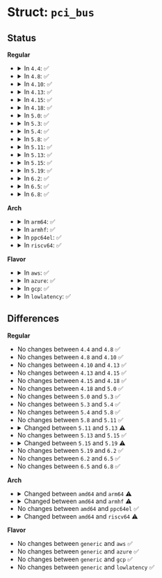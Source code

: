 # Struct: <code>pci_bus</code>

## Status
<b>Regular</b>
<ul>
<li>
<details>
<summary>In <code>4.4</code>: ✅</summary>

```c
struct pci_bus {
    struct list_head node;
    struct pci_bus *parent;
    struct list_head children;
    struct list_head devices;
    struct pci_dev *self;
    struct list_head slots;
    struct resource * resource[4];
    struct list_head resources;
    struct resource busn_res;
    struct pci_ops *ops;
    struct msi_controller *msi;
    void *sysdata;
    struct proc_dir_entry *procdir;
    unsigned char number;
    unsigned char primary;
    unsigned char max_bus_speed;
    unsigned char cur_bus_speed;
    char name[48];
    short unsigned int bridge_ctl;
    pci_bus_flags_t bus_flags;
    struct device *bridge;
    struct device dev;
    struct bin_attribute *legacy_io;
    struct bin_attribute *legacy_mem;
    unsigned int is_added;
};
```
</details>
</li>
<li>
<details>
<summary>In <code>4.8</code>: ✅</summary>

```c
struct pci_bus {
    struct list_head node;
    struct pci_bus *parent;
    struct list_head children;
    struct list_head devices;
    struct pci_dev *self;
    struct list_head slots;
    struct resource * resource[4];
    struct list_head resources;
    struct resource busn_res;
    struct pci_ops *ops;
    struct msi_controller *msi;
    void *sysdata;
    struct proc_dir_entry *procdir;
    unsigned char number;
    unsigned char primary;
    unsigned char max_bus_speed;
    unsigned char cur_bus_speed;
    char name[48];
    short unsigned int bridge_ctl;
    pci_bus_flags_t bus_flags;
    struct device *bridge;
    struct device dev;
    struct bin_attribute *legacy_io;
    struct bin_attribute *legacy_mem;
    unsigned int is_added;
};
```
</details>
</li>
<li>
<details>
<summary>In <code>4.10</code>: ✅</summary>

```c
struct pci_bus {
    struct list_head node;
    struct pci_bus *parent;
    struct list_head children;
    struct list_head devices;
    struct pci_dev *self;
    struct list_head slots;
    struct resource * resource[4];
    struct list_head resources;
    struct resource busn_res;
    struct pci_ops *ops;
    struct msi_controller *msi;
    void *sysdata;
    struct proc_dir_entry *procdir;
    unsigned char number;
    unsigned char primary;
    unsigned char max_bus_speed;
    unsigned char cur_bus_speed;
    char name[48];
    short unsigned int bridge_ctl;
    pci_bus_flags_t bus_flags;
    struct device *bridge;
    struct device dev;
    struct bin_attribute *legacy_io;
    struct bin_attribute *legacy_mem;
    unsigned int is_added;
};
```
</details>
</li>
<li>
<details>
<summary>In <code>4.13</code>: ✅</summary>

```c
struct pci_bus {
    struct list_head node;
    struct pci_bus *parent;
    struct list_head children;
    struct list_head devices;
    struct pci_dev *self;
    struct list_head slots;
    struct resource * resource[4];
    struct list_head resources;
    struct resource busn_res;
    struct pci_ops *ops;
    struct msi_controller *msi;
    void *sysdata;
    struct proc_dir_entry *procdir;
    unsigned char number;
    unsigned char primary;
    unsigned char max_bus_speed;
    unsigned char cur_bus_speed;
    char name[48];
    short unsigned int bridge_ctl;
    pci_bus_flags_t bus_flags;
    struct device *bridge;
    struct device dev;
    struct bin_attribute *legacy_io;
    struct bin_attribute *legacy_mem;
    unsigned int is_added;
};
```
</details>
</li>
<li>
<details>
<summary>In <code>4.15</code>: ✅</summary>

```c
struct pci_bus {
    struct list_head node;
    struct pci_bus *parent;
    struct list_head children;
    struct list_head devices;
    struct pci_dev *self;
    struct list_head slots;
    struct resource * resource[4];
    struct list_head resources;
    struct resource busn_res;
    struct pci_ops *ops;
    struct msi_controller *msi;
    void *sysdata;
    struct proc_dir_entry *procdir;
    unsigned char number;
    unsigned char primary;
    unsigned char max_bus_speed;
    unsigned char cur_bus_speed;
    char name[48];
    short unsigned int bridge_ctl;
    pci_bus_flags_t bus_flags;
    struct device *bridge;
    struct device dev;
    struct bin_attribute *legacy_io;
    struct bin_attribute *legacy_mem;
    unsigned int is_added;
};
```
</details>
</li>
<li>
<details>
<summary>In <code>4.18</code>: ✅</summary>

```c
struct pci_bus {
    struct list_head node;
    struct pci_bus *parent;
    struct list_head children;
    struct list_head devices;
    struct pci_dev *self;
    struct list_head slots;
    struct resource * resource[4];
    struct list_head resources;
    struct resource busn_res;
    struct pci_ops *ops;
    struct msi_controller *msi;
    void *sysdata;
    struct proc_dir_entry *procdir;
    unsigned char number;
    unsigned char primary;
    unsigned char max_bus_speed;
    unsigned char cur_bus_speed;
    char name[48];
    short unsigned int bridge_ctl;
    pci_bus_flags_t bus_flags;
    struct device *bridge;
    struct device dev;
    struct bin_attribute *legacy_io;
    struct bin_attribute *legacy_mem;
    unsigned int is_added;
};
```
</details>
</li>
<li>
<details>
<summary>In <code>5.0</code>: ✅</summary>

```c
struct pci_bus {
    struct list_head node;
    struct pci_bus *parent;
    struct list_head children;
    struct list_head devices;
    struct pci_dev *self;
    struct list_head slots;
    struct resource * resource[4];
    struct list_head resources;
    struct resource busn_res;
    struct pci_ops *ops;
    struct msi_controller *msi;
    void *sysdata;
    struct proc_dir_entry *procdir;
    unsigned char number;
    unsigned char primary;
    unsigned char max_bus_speed;
    unsigned char cur_bus_speed;
    char name[48];
    short unsigned int bridge_ctl;
    pci_bus_flags_t bus_flags;
    struct device *bridge;
    struct device dev;
    struct bin_attribute *legacy_io;
    struct bin_attribute *legacy_mem;
    unsigned int is_added;
};
```
</details>
</li>
<li>
<details>
<summary>In <code>5.3</code>: ✅</summary>

```c
struct pci_bus {
    struct list_head node;
    struct pci_bus *parent;
    struct list_head children;
    struct list_head devices;
    struct pci_dev *self;
    struct list_head slots;
    struct resource * resource[4];
    struct list_head resources;
    struct resource busn_res;
    struct pci_ops *ops;
    struct msi_controller *msi;
    void *sysdata;
    struct proc_dir_entry *procdir;
    unsigned char number;
    unsigned char primary;
    unsigned char max_bus_speed;
    unsigned char cur_bus_speed;
    char name[48];
    short unsigned int bridge_ctl;
    pci_bus_flags_t bus_flags;
    struct device *bridge;
    struct device dev;
    struct bin_attribute *legacy_io;
    struct bin_attribute *legacy_mem;
    unsigned int is_added;
};
```
</details>
</li>
<li>
<details>
<summary>In <code>5.4</code>: ✅</summary>

```c
struct pci_bus {
    struct list_head node;
    struct pci_bus *parent;
    struct list_head children;
    struct list_head devices;
    struct pci_dev *self;
    struct list_head slots;
    struct resource * resource[4];
    struct list_head resources;
    struct resource busn_res;
    struct pci_ops *ops;
    struct msi_controller *msi;
    void *sysdata;
    struct proc_dir_entry *procdir;
    unsigned char number;
    unsigned char primary;
    unsigned char max_bus_speed;
    unsigned char cur_bus_speed;
    char name[48];
    short unsigned int bridge_ctl;
    pci_bus_flags_t bus_flags;
    struct device *bridge;
    struct device dev;
    struct bin_attribute *legacy_io;
    struct bin_attribute *legacy_mem;
    unsigned int is_added;
};
```
</details>
</li>
<li>
<details>
<summary>In <code>5.8</code>: ✅</summary>

```c
struct pci_bus {
    struct list_head node;
    struct pci_bus *parent;
    struct list_head children;
    struct list_head devices;
    struct pci_dev *self;
    struct list_head slots;
    struct resource * resource[4];
    struct list_head resources;
    struct resource busn_res;
    struct pci_ops *ops;
    struct msi_controller *msi;
    void *sysdata;
    struct proc_dir_entry *procdir;
    unsigned char number;
    unsigned char primary;
    unsigned char max_bus_speed;
    unsigned char cur_bus_speed;
    char name[48];
    short unsigned int bridge_ctl;
    pci_bus_flags_t bus_flags;
    struct device *bridge;
    struct device dev;
    struct bin_attribute *legacy_io;
    struct bin_attribute *legacy_mem;
    unsigned int is_added;
};
```
</details>
</li>
<li>
<details>
<summary>In <code>5.11</code>: ✅</summary>

```c
struct pci_bus {
    struct list_head node;
    struct pci_bus *parent;
    struct list_head children;
    struct list_head devices;
    struct pci_dev *self;
    struct list_head slots;
    struct resource * resource[4];
    struct list_head resources;
    struct resource busn_res;
    struct pci_ops *ops;
    struct msi_controller *msi;
    void *sysdata;
    struct proc_dir_entry *procdir;
    unsigned char number;
    unsigned char primary;
    unsigned char max_bus_speed;
    unsigned char cur_bus_speed;
    char name[48];
    short unsigned int bridge_ctl;
    pci_bus_flags_t bus_flags;
    struct device *bridge;
    struct device dev;
    struct bin_attribute *legacy_io;
    struct bin_attribute *legacy_mem;
    unsigned int is_added;
};
```
</details>
</li>
<li>
<details>
<summary>In <code>5.13</code>: ✅</summary>

```c
struct pci_bus {
    struct list_head node;
    struct pci_bus *parent;
    struct list_head children;
    struct list_head devices;
    struct pci_dev *self;
    struct list_head slots;
    struct resource * resource[4];
    struct list_head resources;
    struct resource busn_res;
    struct pci_ops *ops;
    void *sysdata;
    struct proc_dir_entry *procdir;
    unsigned char number;
    unsigned char primary;
    unsigned char max_bus_speed;
    unsigned char cur_bus_speed;
    char name[48];
    short unsigned int bridge_ctl;
    pci_bus_flags_t bus_flags;
    struct device *bridge;
    struct device dev;
    struct bin_attribute *legacy_io;
    struct bin_attribute *legacy_mem;
    unsigned int is_added;
};
```
</details>
</li>
<li>
<details>
<summary>In <code>5.15</code>: ✅</summary>

```c
struct pci_bus {
    struct list_head node;
    struct pci_bus *parent;
    struct list_head children;
    struct list_head devices;
    struct pci_dev *self;
    struct list_head slots;
    struct resource * resource[4];
    struct list_head resources;
    struct resource busn_res;
    struct pci_ops *ops;
    void *sysdata;
    struct proc_dir_entry *procdir;
    unsigned char number;
    unsigned char primary;
    unsigned char max_bus_speed;
    unsigned char cur_bus_speed;
    char name[48];
    short unsigned int bridge_ctl;
    pci_bus_flags_t bus_flags;
    struct device *bridge;
    struct device dev;
    struct bin_attribute *legacy_io;
    struct bin_attribute *legacy_mem;
    unsigned int is_added;
};
```
</details>
</li>
<li>
<details>
<summary>In <code>5.19</code>: ✅</summary>

```c
struct pci_bus {
    struct list_head node;
    struct pci_bus *parent;
    struct list_head children;
    struct list_head devices;
    struct pci_dev *self;
    struct list_head slots;
    struct resource * resource[4];
    struct list_head resources;
    struct resource busn_res;
    struct pci_ops *ops;
    void *sysdata;
    struct proc_dir_entry *procdir;
    unsigned char number;
    unsigned char primary;
    unsigned char max_bus_speed;
    unsigned char cur_bus_speed;
    char name[48];
    short unsigned int bridge_ctl;
    pci_bus_flags_t bus_flags;
    struct device *bridge;
    struct device dev;
    struct bin_attribute *legacy_io;
    struct bin_attribute *legacy_mem;
    unsigned int is_added;
    unsigned int unsafe_warn;
};
```
</details>
</li>
<li>
<details>
<summary>In <code>6.2</code>: ✅</summary>

```c
struct pci_bus {
    struct list_head node;
    struct pci_bus *parent;
    struct list_head children;
    struct list_head devices;
    struct pci_dev *self;
    struct list_head slots;
    struct resource * resource[4];
    struct list_head resources;
    struct resource busn_res;
    struct pci_ops *ops;
    void *sysdata;
    struct proc_dir_entry *procdir;
    unsigned char number;
    unsigned char primary;
    unsigned char max_bus_speed;
    unsigned char cur_bus_speed;
    char name[48];
    short unsigned int bridge_ctl;
    pci_bus_flags_t bus_flags;
    struct device *bridge;
    struct device dev;
    struct bin_attribute *legacy_io;
    struct bin_attribute *legacy_mem;
    unsigned int is_added;
    unsigned int unsafe_warn;
};
```
</details>
</li>
<li>
<details>
<summary>In <code>6.5</code>: ✅</summary>

```c
struct pci_bus {
    struct list_head node;
    struct pci_bus *parent;
    struct list_head children;
    struct list_head devices;
    struct pci_dev *self;
    struct list_head slots;
    struct resource * resource[4];
    struct list_head resources;
    struct resource busn_res;
    struct pci_ops *ops;
    void *sysdata;
    struct proc_dir_entry *procdir;
    unsigned char number;
    unsigned char primary;
    unsigned char max_bus_speed;
    unsigned char cur_bus_speed;
    char name[48];
    short unsigned int bridge_ctl;
    pci_bus_flags_t bus_flags;
    struct device *bridge;
    struct device dev;
    struct bin_attribute *legacy_io;
    struct bin_attribute *legacy_mem;
    unsigned int is_added;
    unsigned int unsafe_warn;
};
```
</details>
</li>
<li>
<details>
<summary>In <code>6.8</code>: ✅</summary>

```c
struct pci_bus {
    struct list_head node;
    struct pci_bus *parent;
    struct list_head children;
    struct list_head devices;
    struct pci_dev *self;
    struct list_head slots;
    struct resource * resource[4];
    struct list_head resources;
    struct resource busn_res;
    struct pci_ops *ops;
    void *sysdata;
    struct proc_dir_entry *procdir;
    unsigned char number;
    unsigned char primary;
    unsigned char max_bus_speed;
    unsigned char cur_bus_speed;
    char name[48];
    short unsigned int bridge_ctl;
    pci_bus_flags_t bus_flags;
    struct device *bridge;
    struct device dev;
    struct bin_attribute *legacy_io;
    struct bin_attribute *legacy_mem;
    unsigned int is_added;
    unsigned int unsafe_warn;
};
```
</details>
</li>
</ul>
<b>Arch</b>
<ul>
<li>
<details>
<summary>In <code>arm64</code>: ✅</summary>

```c
struct pci_bus {
    struct list_head node;
    struct pci_bus *parent;
    struct list_head children;
    struct list_head devices;
    struct pci_dev *self;
    struct list_head slots;
    struct resource * resource[4];
    struct list_head resources;
    struct resource busn_res;
    struct pci_ops *ops;
    struct msi_controller *msi;
    void *sysdata;
    struct proc_dir_entry *procdir;
    unsigned char number;
    unsigned char primary;
    unsigned char max_bus_speed;
    unsigned char cur_bus_speed;
    int domain_nr;
    char name[48];
    short unsigned int bridge_ctl;
    pci_bus_flags_t bus_flags;
    struct device *bridge;
    struct device dev;
    struct bin_attribute *legacy_io;
    struct bin_attribute *legacy_mem;
    unsigned int is_added;
};
```
</details>
</li>
<li>
<details>
<summary>In <code>armhf</code>: ✅</summary>

```c
struct pci_bus {
    struct list_head node;
    struct pci_bus *parent;
    struct list_head children;
    struct list_head devices;
    struct pci_dev *self;
    struct list_head slots;
    struct resource * resource[4];
    struct list_head resources;
    struct resource busn_res;
    struct pci_ops *ops;
    struct msi_controller *msi;
    void *sysdata;
    struct proc_dir_entry *procdir;
    unsigned char number;
    unsigned char primary;
    unsigned char max_bus_speed;
    unsigned char cur_bus_speed;
    int domain_nr;
    char name[48];
    short unsigned int bridge_ctl;
    pci_bus_flags_t bus_flags;
    struct device *bridge;
    struct device dev;
    struct bin_attribute *legacy_io;
    struct bin_attribute *legacy_mem;
    unsigned int is_added;
};
```
</details>
</li>
<li>
<details>
<summary>In <code>ppc64el</code>: ✅</summary>

```c
struct pci_bus {
    struct list_head node;
    struct pci_bus *parent;
    struct list_head children;
    struct list_head devices;
    struct pci_dev *self;
    struct list_head slots;
    struct resource * resource[4];
    struct list_head resources;
    struct resource busn_res;
    struct pci_ops *ops;
    struct msi_controller *msi;
    void *sysdata;
    struct proc_dir_entry *procdir;
    unsigned char number;
    unsigned char primary;
    unsigned char max_bus_speed;
    unsigned char cur_bus_speed;
    char name[48];
    short unsigned int bridge_ctl;
    pci_bus_flags_t bus_flags;
    struct device *bridge;
    struct device dev;
    struct bin_attribute *legacy_io;
    struct bin_attribute *legacy_mem;
    unsigned int is_added;
};
```
</details>
</li>
<li>
<details>
<summary>In <code>riscv64</code>: ✅</summary>

```c
struct pci_bus {
    struct list_head node;
    struct pci_bus *parent;
    struct list_head children;
    struct list_head devices;
    struct pci_dev *self;
    struct list_head slots;
    struct resource * resource[4];
    struct list_head resources;
    struct resource busn_res;
    struct pci_ops *ops;
    struct msi_controller *msi;
    void *sysdata;
    struct proc_dir_entry *procdir;
    unsigned char number;
    unsigned char primary;
    unsigned char max_bus_speed;
    unsigned char cur_bus_speed;
    int domain_nr;
    char name[48];
    short unsigned int bridge_ctl;
    pci_bus_flags_t bus_flags;
    struct device *bridge;
    struct device dev;
    struct bin_attribute *legacy_io;
    struct bin_attribute *legacy_mem;
    unsigned int is_added;
};
```
</details>
</li>
</ul>
<b>Flavor</b>
<ul>
<li>
<details>
<summary>In <code>aws</code>: ✅</summary>

```c
struct pci_bus {
    struct list_head node;
    struct pci_bus *parent;
    struct list_head children;
    struct list_head devices;
    struct pci_dev *self;
    struct list_head slots;
    struct resource * resource[4];
    struct list_head resources;
    struct resource busn_res;
    struct pci_ops *ops;
    struct msi_controller *msi;
    void *sysdata;
    struct proc_dir_entry *procdir;
    unsigned char number;
    unsigned char primary;
    unsigned char max_bus_speed;
    unsigned char cur_bus_speed;
    char name[48];
    short unsigned int bridge_ctl;
    pci_bus_flags_t bus_flags;
    struct device *bridge;
    struct device dev;
    struct bin_attribute *legacy_io;
    struct bin_attribute *legacy_mem;
    unsigned int is_added;
};
```
</details>
</li>
<li>
<details>
<summary>In <code>azure</code>: ✅</summary>

```c
struct pci_bus {
    struct list_head node;
    struct pci_bus *parent;
    struct list_head children;
    struct list_head devices;
    struct pci_dev *self;
    struct list_head slots;
    struct resource * resource[4];
    struct list_head resources;
    struct resource busn_res;
    struct pci_ops *ops;
    struct msi_controller *msi;
    void *sysdata;
    struct proc_dir_entry *procdir;
    unsigned char number;
    unsigned char primary;
    unsigned char max_bus_speed;
    unsigned char cur_bus_speed;
    char name[48];
    short unsigned int bridge_ctl;
    pci_bus_flags_t bus_flags;
    struct device *bridge;
    struct device dev;
    struct bin_attribute *legacy_io;
    struct bin_attribute *legacy_mem;
    unsigned int is_added;
};
```
</details>
</li>
<li>
<details>
<summary>In <code>gcp</code>: ✅</summary>

```c
struct pci_bus {
    struct list_head node;
    struct pci_bus *parent;
    struct list_head children;
    struct list_head devices;
    struct pci_dev *self;
    struct list_head slots;
    struct resource * resource[4];
    struct list_head resources;
    struct resource busn_res;
    struct pci_ops *ops;
    struct msi_controller *msi;
    void *sysdata;
    struct proc_dir_entry *procdir;
    unsigned char number;
    unsigned char primary;
    unsigned char max_bus_speed;
    unsigned char cur_bus_speed;
    char name[48];
    short unsigned int bridge_ctl;
    pci_bus_flags_t bus_flags;
    struct device *bridge;
    struct device dev;
    struct bin_attribute *legacy_io;
    struct bin_attribute *legacy_mem;
    unsigned int is_added;
};
```
</details>
</li>
<li>
<details>
<summary>In <code>lowlatency</code>: ✅</summary>

```c
struct pci_bus {
    struct list_head node;
    struct pci_bus *parent;
    struct list_head children;
    struct list_head devices;
    struct pci_dev *self;
    struct list_head slots;
    struct resource * resource[4];
    struct list_head resources;
    struct resource busn_res;
    struct pci_ops *ops;
    struct msi_controller *msi;
    void *sysdata;
    struct proc_dir_entry *procdir;
    unsigned char number;
    unsigned char primary;
    unsigned char max_bus_speed;
    unsigned char cur_bus_speed;
    char name[48];
    short unsigned int bridge_ctl;
    pci_bus_flags_t bus_flags;
    struct device *bridge;
    struct device dev;
    struct bin_attribute *legacy_io;
    struct bin_attribute *legacy_mem;
    unsigned int is_added;
};
```
</details>
</li>
</ul>

## Differences
<b>Regular</b>
<ul>
<li>
No changes between <code>4.4</code> and <code>4.8</code> ✅
</li>
<li>
No changes between <code>4.8</code> and <code>4.10</code> ✅
</li>
<li>
No changes between <code>4.10</code> and <code>4.13</code> ✅
</li>
<li>
No changes between <code>4.13</code> and <code>4.15</code> ✅
</li>
<li>
No changes between <code>4.15</code> and <code>4.18</code> ✅
</li>
<li>
No changes between <code>4.18</code> and <code>5.0</code> ✅
</li>
<li>
No changes between <code>5.0</code> and <code>5.3</code> ✅
</li>
<li>
No changes between <code>5.3</code> and <code>5.4</code> ✅
</li>
<li>
No changes between <code>5.4</code> and <code>5.8</code> ✅
</li>
<li>
No changes between <code>5.8</code> and <code>5.11</code> ✅
</li>
<li>
<details>
<summary>Changed between <code>5.11</code> and <code>5.13</code> ⚠️</summary>
<ul>
<li>
<b>Field removed. </b>
<code>struct msi_controller *msi</code>
</li>
</ul>
</details>
</li>
<li>
No changes between <code>5.13</code> and <code>5.15</code> ✅
</li>
<li>
<details>
<summary>Changed between <code>5.15</code> and <code>5.19</code> ⚠️</summary>
<ul>
<li>
<b>Field added. </b>
<code>unsigned int unsafe_warn</code>
</li>
</ul>
</details>
</li>
<li>
No changes between <code>5.19</code> and <code>6.2</code> ✅
</li>
<li>
No changes between <code>6.2</code> and <code>6.5</code> ✅
</li>
<li>
No changes between <code>6.5</code> and <code>6.8</code> ✅
</li>
</ul>
<b>Arch</b>
<ul>
<li>
<details>
<summary>Changed between <code>amd64</code> and <code>arm64</code> ⚠️</summary>
<ul>
<li>
<b>Field added. </b>
<code>int domain_nr</code>
</li>
</ul>
</details>
</li>
<li>
<details>
<summary>Changed between <code>amd64</code> and <code>armhf</code> ⚠️</summary>
<ul>
<li>
<b>Field added. </b>
<code>int domain_nr</code>
</li>
</ul>
</details>
</li>
<li>
No changes between <code>amd64</code> and <code>ppc64el</code> ✅
</li>
<li>
<details>
<summary>Changed between <code>amd64</code> and <code>riscv64</code> ⚠️</summary>
<ul>
<li>
<b>Field added. </b>
<code>int domain_nr</code>
</li>
</ul>
</details>
</li>
</ul>
<b>Flavor</b>
<ul>
<li>
No changes between <code>generic</code> and <code>aws</code> ✅
</li>
<li>
No changes between <code>generic</code> and <code>azure</code> ✅
</li>
<li>
No changes between <code>generic</code> and <code>gcp</code> ✅
</li>
<li>
No changes between <code>generic</code> and <code>lowlatency</code> ✅
</li>
</ul>
